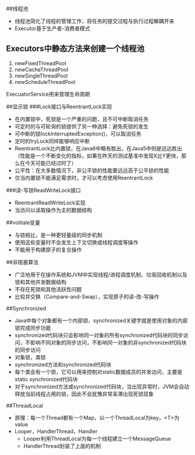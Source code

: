 ##线程池
* 线程池简化了线程的管理工作，将任务的提交过程与执行过程解耦开来
* Executor基于生产者-消费者模式

## Executors中静态方法来创建一个线程池
1. newFixedThreadPool
2. newCacheThreadPool
3. newSingleThreadPool
4. newScheduleThreadPool

ExecuatorService用来管理生命周期

##显示锁
###Lock接口与ReentrantLock实现
* 在内置锁中，死锁是一个严重的问题，且不可中断取消任务
* 可定时的与可轮询的锁提供了另一种选择：避免死锁的发生
* 可中断的锁lockInterruptedException()，可以取消任务
* 定时的tryLock同样能够响应中断
* ReentrantLock比内置锁，在Java6中略有胜出，在Java5中则是远远胜出（性能是一个不断变化的指标，如果在昨天的测试基准中发现X比Y更快，那么在今天可能已经过时了）
* 公平性：在大多数情况下，非公平锁的性能要远远高于公平锁的性能
* 仅当内置锁不能满足需求时，才可以考虑使用ReentrantLock

###读-写锁ReadWriteLock接口
* ReentrantReadWriteLock实现
* 当访问以读取操作为主的数据结构

##volitale变量
* 与锁相比，是一种更轻量级的同步机制
* 使用这些变量时不会发生上下文切换或线程调度等操作
* 不能用于构建原子的复合操作

##非阻塞算法
* 广泛地用于在操作系统和JVM中实现线程/进程调度机制、垃圾回收机制以及锁和其他并发数据结构
* 不存在死锁和其他活跃性问题
* 比较并交换（Compare-and-Swap），实现原子的读-改-写操作


##Synchronized
* Java中每个对象都有一个内部锁，synchronized关键字就是使用对象的内部锁完成同步功能
* synchronized代码块只会影响同一对象的所有synchronized代码块的同步访问，不影响不同对象的同步访问，不影响同一对象的非synchronized代码块的同步访问
* 对象锁，类锁
* synchronized方法和synchronized代码块
* 每个类会有一个锁，它可以用来控制对static数据成员的并发访问，主要是static synchronized代码块
* 对于synchronized方法或synchronized代码块，当出现异常时，JVM会自动释放当前线程占用的锁，因此不会犹豫异常呆滞出现死锁现象

##ThreadLocal
* 原理：每一个Thread都有一个Map，以一个ThreadLocal为key，\<T\>为value
* Looper，HandlerThread，Handler
    * Looper利用ThreadLocal为每一个线程建立一个MessageQueue
    * HandlerThread封装了上面的机制
